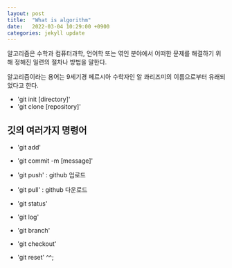 ```yaml
---
layout: post
title:  "What is algorithm"
date:   2022-03-04 10:29:00 +0900
categories: jekyll update	
---
```


알고리즘은 수학과 컴퓨터과학, 언어학 또는 엮인 분야에서 어떠한 문제를 
해결하기 위해 정해진 일련의 절차나 방법을 말한다.

알고리즘이라는 용어는 9세기경 페르시아 수학자인 알 콰리즈미의 이름으로부터
유래되었다고 한다.

* 'git init [directory]'
* 'git clone [repository]'
## 깃의 여러가지 명령어
* 'git add'
* 'git commit -m [message]'
* 'git push' : github 업로드
* 'git pull' : github 다운로드
* 'git status'
* 'git log'

* 'git branch'
* 'git checkout'

* 'git reset' ^^;